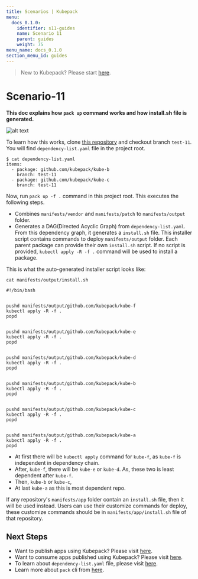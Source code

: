 ```yaml
---
title: Scenarios | Kubepack
menu:
  docs_0.1.0:
    identifier: s11-guides
    name: Scenario 11
    parent: guides
    weight: 75
menu_name: docs_0.1.0
section_menu_id: guides
---
```


> New to Kubepack? Please start [here](/docs/concepts/README.md).

# Scenario-11

**This doc explains how `pack up` command works and how install.sh file is generated.**

![alt text](/docs/_testdata/test-11/test-11.jpg)

To learn how this works, clone [this repository](https://kubepack/kube-a) and checkout branch `test-11`. You will find `dependency-list.yaml` file in the project root.

```console
$ cat dependency-list.yaml
items:
  - package: github.com/kubepack/kube-b
    branch: test-11
  - package: github.com/kubepack/kube-c
    branch: test-11
```

Now, run `pack up -f .` command in this project root. This executes the following steps.

 - Combines `manifests/vendor` and `manifests/patch` to `manifests/output` folder.
 - Generates a DAG(Directed Acyclic Graph) from `dependency-list.yaml`. From this dependency graph, it generates a `install.sh` file. This installer script contains commands to deploy `manifests/output` folder. Each parent package can provide their own `install.sh` script. If no script is provided, `kubectl apply -R -f .` command will be used to install a package.

This is what the auto-generated installer script looks like:

```console
cat manifests/output/install.sh

#!/bin/bash


pushd manifests/output/github.com/kubepack/kube-f
kubectl apply -R -f .
popd


pushd manifests/output/github.com/kubepack/kube-e
kubectl apply -R -f .
popd


pushd manifests/output/github.com/kubepack/kube-d
kubectl apply -R -f .
popd


pushd manifests/output/github.com/kubepack/kube-b
kubectl apply -R -f .
popd


pushd manifests/output/github.com/kubepack/kube-c
kubectl apply -R -f .
popd


pushd manifests/output/github.com/kubepack/kube-a
kubectl apply -R -f .
popd
```

  - At first there will be `kubectl apply` command for `kube-f`, as `kube-f` is independent in dependency chain.
  - After, `kube-f`, there will be `kube-e` or `kube-d`. As, these two is least dependent after `kube-f`.
  - Then, `kube-b` or `kube-c`,
  - At last `kube-a` as this is most dependent repo.

If any repository's `manifests/app` folder contain an `install.sh` file, then it will be used instead. Users can use their customize commands for deploy, these customize commands should be in `manifests/app/install.sh` file of that repository.


## Next Steps

- Want to publish apps using Kubepack? Please visit [here](/docs/concepts/how/publisher.md).
- Want to consume apps published using Kubepack? Please visit [here](/docs/concepts/how/user.md).
- To learn about `dependency-list.yaml` file, please visit [here](/docs/concepts/how/manifest.md).
- Learn more about `pack` cli from [here](/docs/concepts/how/cli.md).